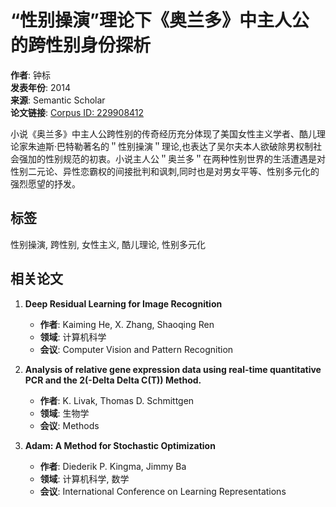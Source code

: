 # “性别操演”理论下《奥兰多》中主人公的跨性别身份探析

**作者**: 钟标  
**发表年份**: 2014  
**来源**: Semantic Scholar  
**论文链接**: [Corpus ID: 229908412](https://api.semanticscholar.org/CorpusID:229908412)

小说《奥兰多》中主人公跨性别的传奇经历充分体现了美国女性主义学者、酷儿理论家朱迪斯·巴特勒著名的＂性别操演＂理论,也表达了吴尔夫本人欲破除男权制社会强加的性别规范的初衷。小说主人公＂奥兰多＂在两种性别世界的生活遭遇是对性别二元论、异性恋霸权的间接批判和讽刺,同时也是对男女平等、性别多元化的强烈愿望的抒发。 

## 标签
性别操演, 跨性别, 女性主义, 酷儿理论, 性别多元化

## 相关论文
1. **Deep Residual Learning for Image Recognition**  
   - **作者**: Kaiming He, X. Zhang, Shaoqing Ren  
   - **领域**: 计算机科学  
   - **会议**: Computer Vision and Pattern Recognition  

2. **Analysis of relative gene expression data using real-time quantitative PCR and the 2(-Delta Delta C(T)) Method.**  
   - **作者**: K. Livak, Thomas D. Schmittgen  
   - **领域**: 生物学  
   - **会议**: Methods  

3. **Adam: A Method for Stochastic Optimization**  
   - **作者**: Diederik P. Kingma, Jimmy Ba  
   - **领域**: 计算机科学, 数学  
   - **会议**: International Conference on Learning Representations  